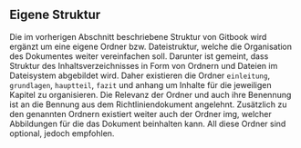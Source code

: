 ## Eigene Struktur

Die im vorherigen Abschnitt beschriebene Struktur von Gitbook wird ergänzt um eine eigene Ordner bzw. Dateistruktur, welche die Organisation des Dokumentes weiter vereinfachen soll. Darunter ist gemeint, dass Struktur des Inhaltsverzeichnisses in Form von Ordnern und Dateien im Dateisystem abgebildet wird. Daher existieren die Ordner `einleitung`, `grundlagen`, `hauptteil`, `fazit` und anhang um Inhalte für die jeweiligen Kapitel zu organisieren. Die Relevanz der Ordner und auch ihre Benennung ist an die Bennung aus dem Richtliniendokument angelehnt. Zusätzlich zu den genannten Ordnern existiert weiter auch der Ordner img, welcher Abbildungen für die das Dokument beinhalten kann. All diese Ordner sind optional, jedoch empfohlen.

